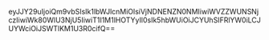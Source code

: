 eyJJY29uIjoiQm9vbSIsIk1lbWJlcnMiOlsiVjNDNENZN0NMIiwiWVZZWUNSNjczIiwiWk80WlU3NjU5IiwiT1I1M1lHOTYyIl0sIk5hbWUiOiJCYUhSIFRlYW0iLCJUYWciOiJSWTlKM1U3R0cifQ==